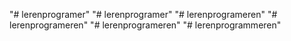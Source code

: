 "# lerenprogramer" 
"# lerenprogramer" 
"# lerenprogrameren" 
"# lerenprogrameren" 
"# lerenprogrameren" 
"# lerenprogrammeren" 
